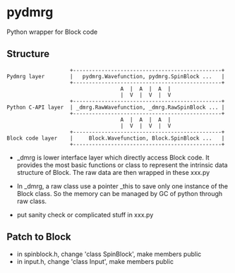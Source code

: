 pydmrg
======

Python wrapper for Block code


Structure
---------
                        +-----------------------------------------------+
    Pydmrg layer        |   pydmrg.Wavefunction, pydmrg.SpinBlock ...   |
                        +-----------------------------------------------+
                                        A  |  A  |  A  |
                                        |  V  |  V  |  V
                        +-----------------------------------------------+
    Python C-API layer  | _dmrg.RawWavefunction, _dmrg.RawSpinBlock ... |
                        +-----------------------------------------------+
                                        A  |  A  |  A  |
                                        |  V  |  V  |  V
                        +-----------------------------------------------+
    Block code layer    |     Block.Wavefunction, Block.SpinBlock ...   |
                        +-----------------------------------------------+

* _dmrg is lower interface layer which directly access Block code.
  It provides the most basic functions or class to represent the
  intrinsic data structure of Block.  The raw data are then wrapped in
  these xxx.py

* In _dmrg, a raw class use a pointer _this to save only one instance of
  the Block class.  So the memory can be managed by GC of python through
  raw class.

* put sanity check or complicated stuff in xxx.py


Patch to Block
--------------
* in spinblock.h, change 'class SpinBlock', make members public
* in input.h, change 'class Input', make members public

